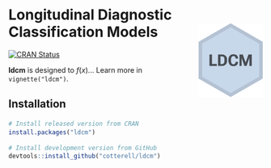 
<!-- README.md is generated from README.Rmd. Please edit that file -->

# Longitudinal Diagnostic Classification Models <img src="man/figures/logo.png" alt="LDCM logo" align="right" width="128" />

<!-- badges: start -->

<a href="https://cran.r-project.org/package=ldcm"
class="pkgdown-release"><img
src="https://www.r-pkg.org/badges/version/ldcm" alt="CRAN Status" /></a>
<!-- badges: end -->

**ldcm** is designed to $f(x)$… Learn more in `vignette("ldcm")`.

## Installation

<div class=".pkgdown-release">

``` r
# Install released version from CRAN
install.packages("ldcm")
```

</div>

<div class=".pkgdown-devel">

``` r
# Install development version from GitHub
devtools::install_github("cotterell/ldcm")
```

</div>
